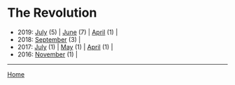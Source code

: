# The Revolution

  * 2019: 
      [July](./the-revolution-2019-07.md) (5) | 
      [June](./the-revolution-2019-06.md) (7) | 
      [April](./the-revolution-2019-04.md) (1) | 
  * 2018: 
      [September](./the-revolution-2018-09.md) (3) | 
  * 2017: 
      [July](./the-revolution-2017-07.md) (1) | 
      [May](./the-revolution-2017-05.md) (1) | 
      [April](./the-revolution-2017-04.md) (1) | 
  * 2016: 
      [November](./the-revolution-2016-11.md) (1) | 

----

[Home](../)
